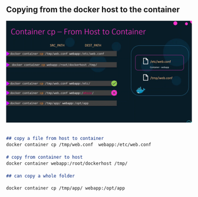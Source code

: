 ## Copying from the docker host to the container 
![Docker cp](https://github.com/sheyijojo/Docker_CERT/blob/main/_assets/dockercp.png?raw=true)

```md

## copy a file from host to container 
docker container cp /tmp/web.conf  webapp:/etc/web.conf

# copy from container to host 
docker container webapp:/root/dockerhost /tmp/

## can copy a whole folder

docker container cp /tmp/app/ webapp:/opt/app

```